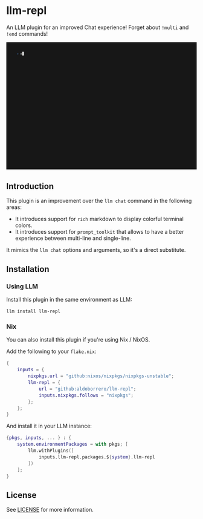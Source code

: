 # llm-repl

An LLM plugin for an improved Chat experience! Forget about `!multi` and `!end` commands!

![](./.assets/demo.gif)

## Introduction

This plugin is an improvement over the `llm chat` command in the following areas:

- It introduces support for `rich` markdown to display colorful terminal colors.
- It introduces support for `prompt_toolkit` that allows to have a better experience between multi-line and single-line.

It mimics the `llm chat` options and arguments, so it's a direct substitute.

## Installation

### Using LLM

Install this plugin in the same environment as LLM:

```console
llm install llm-repl
```

### Nix

You can also install this plugin if you're using Nix / NixOS.

Add the following to your `flake.nix`:

```nix
{
    inputs = {
        nixpkgs.url = "github:nixos/nixpkgs/nixpkgs-unstable";
        llm-repl = {
            url = "github:aldoborrero/llm-repl";
            inputs.nixpkgs.follows = "nixpkgs";
        };
    };
}
```

And install it in your LLM instance:

```nix
{pkgs, inputs, ... } : {
    system.environmentPackages = with pkgs; [
        llm.withPlugins([
            inputs.llm-repl.packages.${system}.llm-repl
        ])
    ];
}
```

## License

See [LICENSE](./LICENSE) for more information.
